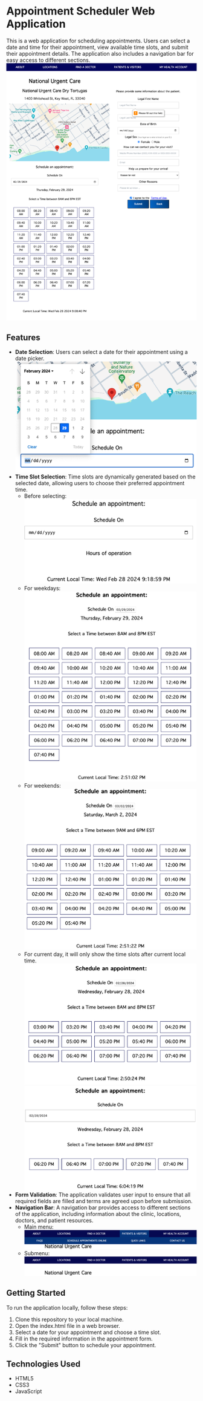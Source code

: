 # Appointment Scheduler Web Application

This is a web application for scheduling appointments. Users can select a date and time for their appointment, view available time slots, and submit their appointment details. The application also includes a navigation bar for easy access to different sections.
![Scheduler](./src/image/Scheduler.png)

## Features
- <strong>Date Selection</strong>: Users can select a date for their appointment using a date picker. 
![select-date](./src/image/select-date.png) 
- <strong>Time Slot Selection</strong>: Time slots are dynamically generated based on the selected date, allowing users to choose their preferred appointment time. 
    - Before selecting: <br>
    ![before](./src/image/before.png)
    - For weekdays: <br>
    ![weekday](./src/image/weekday.png)
    - For weekends: <br>
    ![weekend](./src/image/weekend.png)
    - For current day, it will only show the time slots after current local time. <br>
    ![after-current-localtime1](./src/image/after-current-localtime1.png) <br>
    ![after-current-localtime2](./src/image/after-current-localtime2.png) 
- <strong>Form Validation</strong>: The application validates user input to ensure that all required fields are filled and terms are agreed upon before submission.
- <strong>Navigation Bar</strong>: A navigation bar provides access to different sections of the application, including information about the clinic, locations, doctors, and patient resources.
    - Main menu: <br>
    ![menu](./src/image/menu.png) 
    - Submenu: <br>
    ![submenu](./src/image/submenu.png)

## Getting Started
To run the application locally, follow these steps:
1. Clone this repository to your local machine.
2. Open the index.html file in a web browser.
3. Select a date for your appointment and choose a time slot.
4. Fill in the required information in the appointment form.
5. Click the "Submit" button to schedule your appointment.

## Technologies Used
- HTML5
- CSS3
- JavaScript
